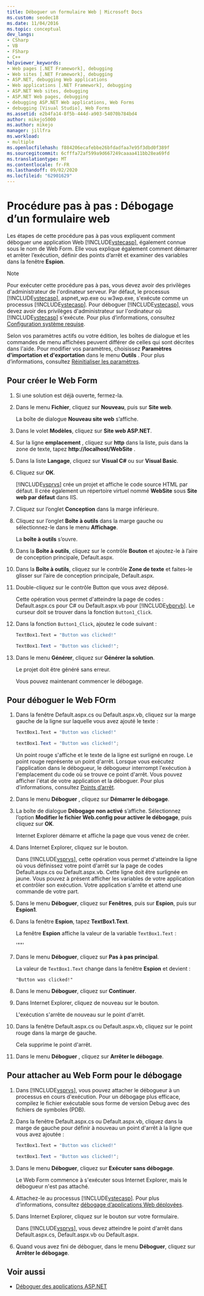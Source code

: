 ```yaml
---
title: Déboguer un formulaire Web | Microsoft Docs
ms.custom: seodec18
ms.date: 11/04/2016
ms.topic: conceptual
dev_langs:
- CSharp
- VB
- FSharp
- C++
helpviewer_keywords:
- Web pages [.NET Framework], debugging
- Web sites [.NET Framework], debugging
- ASP.NET, debugging Web applications
- Web applications [.NET Framework], debugging
- ASP.NET Web sites, debugging
- ASP.NET Web pages, debugging
- debugging ASP.NET Web applications, Web Forms
- debugging [Visual Studio], Web Forms
ms.assetid: e2b4fa14-8f5b-444d-a903-54070b784bd4
author: mikejo5000
ms.author: mikejo
manager: jillfra
ms.workload:
- multiple
ms.openlocfilehash: f884206ecafebbe26bfdadfaa7e95f3dbd0f389f
ms.sourcegitcommit: 6cfffa72af599a9d667249caaaa411bb28ea69fd
ms.translationtype: MT
ms.contentlocale: fr-FR
ms.lasthandoff: 09/02/2020
ms.locfileid: "62901629"
---
```

# <a name="walkthrough-debugging-a-web-form"></a>Procédure pas à pas : Débogage d’un formulaire web
Les étapes de cette procédure pas à pas vous expliquent comment déboguer une application Web [!INCLUDE[vstecasp](../code-quality/includes/vstecasp_md.md)], également connue sous le nom de Web Form. Elle vous explique également comment démarrer et arrêter l’exécution, définir des points d’arrêt et examiner des variables dans la fenêtre **Espion**.

> [!NOTE]
> Pour exécuter cette procédure pas à pas, vous devez avoir des privilèges d'administrateur de l'ordinateur serveur. Par défaut, le processus [!INCLUDE[vstecasp](../code-quality/includes/vstecasp_md.md)], aspnet_wp.exe ou w3wp.exe, s'exécute comme un processus [!INCLUDE[vstecasp](../code-quality/includes/vstecasp_md.md)]. Pour déboguer [!INCLUDE[vstecasp](../code-quality/includes/vstecasp_md.md)], vous devez avoir des privilèges d'administrateur sur l'ordinateur où [!INCLUDE[vstecasp](../code-quality/includes/vstecasp_md.md)] s'exécute. Pour plus d’informations, consultez [Configuration système requise](../debugger/aspnet-debugging-system-requirements.md).

Selon vos paramètres actifs ou votre édition, les boîtes de dialogue et les commandes de menu affichées peuvent différer de celles qui sont décrites dans l'aide. Pour modifier vos paramètres, choisissez **Paramètres d'importation et d'exportation** dans le menu **Outils** . Pour plus d’informations, consultez [Réinitialiser les paramètres](../ide/environment-settings.md#reset-settings).

## <a name="to-create-the-web-form"></a>Pour créer le Web Form

1. Si une solution est déjà ouverte, fermez-la.

2. Dans le menu **Fichier**, cliquez sur **Nouveau**, puis sur **Site web**.

    La boîte de dialogue **Nouveau site web** s’affiche.

3. Dans le volet **Modèles**, cliquez sur **Site web ASP.NET**.

4. Sur la ligne **emplacement** , cliquez sur **http** dans la liste, puis dans la zone de texte, tapez **http://localhost/WebSite** .

5. Dans la liste **Langage**, cliquez sur **Visual C#** ou sur **Visual Basic**.

6. Cliquez sur **OK**.

    [!INCLUDE[vsprvs](../code-quality/includes/vsprvs_md.md)] crée un projet et affiche le code source HTML par défaut. Il crée également un répertoire virtuel nommé **WebSite** sous **Site web par défaut** dans IIS.

7. Cliquez sur l’onglet **Conception** dans la marge inférieure.

8. Cliquez sur l’onglet **Boîte à outils** dans la marge gauche ou sélectionnez-le dans le menu **Affichage**.

    La **boîte à outils** s’ouvre.

9. Dans la **Boîte à outils**, cliquez sur le contrôle **Bouton** et ajoutez-le à l’aire de conception principale, Default.aspx.

10. Dans la **Boîte à outils**, cliquez sur le contrôle **Zone de texte** et faites-le glisser sur l’aire de conception principale, Default.aspx.

11. Double-cliquez sur le contrôle Button que vous avez déposé.

     Cette opération vous permet d'atteindre la page de codes : Default.aspx.cs pour C# ou Default.aspx.vb pour [!INCLUDE[vbprvb](../code-quality/includes/vbprvb_md.md)]. Le curseur doit se trouver dans la fonction `Button1_Click`.

12. Dans la fonction `Button1_Click`, ajoutez le code suivant :

    ```vb
    TextBox1.Text = "Button was clicked!"
    ```

    ```csharp
    TextBox1.Text = "Button was clicked!";
    ```

13. Dans le menu **Générer**, cliquez sur **Générer la solution**.

     Le projet doit être généré sans erreur.

     Vous pouvez maintenant commencer le débogage.

## <a name="to-debug-the-web-form"></a>Pour déboguer le Web FOrm

1. Dans la fenêtre Default.aspx.cs ou Default.aspx.vb, cliquez sur la marge gauche de la ligne sur laquelle vous avez ajouté le texte :

   ```vb
   TextBox1.Text = "Button was clicked!"
   ```

   ```csharp
   textBox1.Text = "Button was clicked!";
   ```

    Un point rouge s'affiche et le texte de la ligne est surligné en rouge. Le point rouge représente un point d'arrêt. Lorsque vous exécutez l'application dans le débogueur, le débogueur interrompt l'exécution à l'emplacement du code où se trouve ce point d'arrêt. Vous pouvez afficher l'état de votre application et la déboguer. Pour plus d’informations, consultez [Points d’arrêt](https://msdn.microsoft.com/library/fe4eedc1-71aa-4928-962f-0912c334d583).

2. Dans le menu **Déboguer** , cliquez sur **Démarrer le débogage**.

3. La boîte de dialogue **Débogage non activé** s’affiche. Sélectionnez l’option **Modifier le fichier Web.config pour activer le débogage**, puis cliquez sur **OK**.

    Internet Explorer démarre et affiche la page que vous venez de créer.

4. Dans Internet Explorer, cliquez sur le bouton.

    Dans [!INCLUDE[vsprvs](../code-quality/includes/vsprvs_md.md)], cette opération vous permet d'atteindre la ligne où vous définissez votre point d'arrêt sur la page de codes Default.aspx.cs ou Default.aspx.vb. Cette ligne doit être surlignée en jaune. Vous pouvez à présent afficher les variables de votre application et contrôler son exécution. Votre application s'arrête et attend une commande de votre part.

5. Dans le menu **Déboguer**, cliquez sur **Fenêtres**, puis sur **Espion**, puis sur **Espion1**.

6. Dans la fenêtre **Espion**, tapez **TextBox1.Text**.

    La fenêtre **Espion** affiche la valeur de la variable `TextBox1.Text` :

   '""'

7. Dans le menu **Déboguer**, cliquez sur **Pas à pas principal**.

    La valeur de `TextBox1.Text` change dans la fenêtre **Espion** et devient :

   `"Button was clicked!"`

8. Dans le menu **Déboguer**, cliquez sur **Continuer**.

9. Dans Internet Explorer, cliquez de nouveau sur le bouton.

     L'exécution s'arrête de nouveau sur le point d'arrêt.

10. Dans la fenêtre Default.aspx.cs ou Default.aspx.vb, cliquez sur le point rouge dans la marge de gauche.

     Cela supprime le point d'arrêt.

11. Dans le menu **Déboguer** , cliquez sur **Arrêter le débogage**.

## <a name="to-attach-to-the-web-form-for-debugging"></a>Pour attacher au Web Form pour le débogage

1. Dans [!INCLUDE[vsprvs](../code-quality/includes/vsprvs_md.md)], vous pouvez attacher le débogueur à un processus en cours d'exécution. Pour un débogage plus efficace, compilez le fichier exécutable sous forme de version Debug avec des fichiers de symboles (PDB).

2. Dans la fenêtre Default.aspx.cs ou Default.aspx.vb, cliquez dans la marge de gauche pour définir à nouveau un point d'arrêt à la ligne que vous avez ajoutée :

   ```vb
   TextBox1.Text = "Button was clicked!"
   ```

   ```csharp
   textBox1.Text = "Button was clicked!";
   ```

3. Dans le menu **Déboguer**, cliquez sur **Exécuter sans débogage**.

    Le Web Form commence à s'exécuter sous Internet Explorer, mais le débogueur n'est pas attaché.

4. Attachez-le au processus [!INCLUDE[vstecasp](../code-quality/includes/vstecasp_md.md)]. Pour plus d’informations, consultez [débogage d’applications Web déployées](../debugger/debugging-deployed-web-applications.md).

5. Dans Internet Explorer, cliquez sur le bouton sur votre formulaire.

    Dans [!INCLUDE[vsprvs](../code-quality/includes/vsprvs_md.md)], vous devez atteindre le point d'arrêt dans Default.aspx.cs, Default.aspx.vb ou Default.aspx.

6. Quand vous avez fini de déboguer, dans le menu **Déboguer**, cliquez sur **Arrêter le débogage**.

## <a name="see-also"></a>Voir aussi

- [Déboguer des applications ASP.NET](../debugger/how-to-enable-debugging-for-aspnet-applications.md)